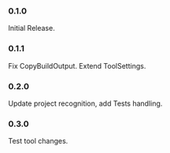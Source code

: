### 0.1.0
Initial Release.

### 0.1.1
Fix CopyBuildOutput.
Extend ToolSettings.

### 0.2.0
Update project recognition, add Tests handling.

### 0.3.0
Test tool changes.